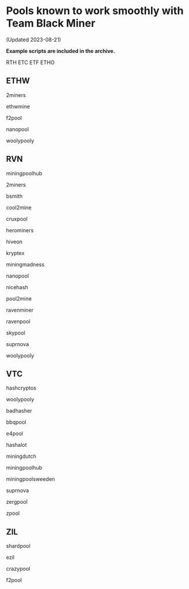 # Pools known to work smoothly with Team Black Miner
(Updated 2023-08-21)

**Example scripts are included in the archive.**

RTH
ETC
ETF
ETHO

## ETHW

2miners

ethwmine

f2pool

nanopool

woolypooly

## RVN

miningpoolhub

2miners

bsmith

cool2mine

cruxpool

herominers

hiveon

kryptex

miningmadness

nanopool

nicehash

pool2mine

ravenminer

ravenpool

skypool

suprnova

woolypooly

## VTC

hashcryptos

woolypooly

badhasher

bbqpool

e4pool

hashalot

miningdutch

miningpoolhub

miningpoolsweeden

suprnova

zergpool

zpool

## ZIL

shardpool

ezil

crazypool

f2pool
